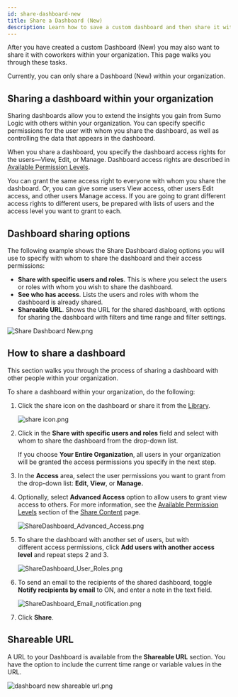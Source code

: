 ```yaml
---
id: share-dashboard-new
title: Share a Dashboard (New)
description: Learn how to save a custom dashboard and then share it with others.
---
```


After you have created a custom Dashboard (New) you may also want to share it with coworkers within your organization. This page walks you through these tasks.

Currently, you can only share a Dashboard (New) within your organization.

## Sharing a dashboard within your organization

Sharing dashboards allow you to extend the insights you gain from Sumo Logic with others within your organization. You can specify specific permissions for the user with whom you share the dashboard, as well as controlling the data that appears in the dashboard. 

When you share a dashboard, you specify the dashboard access rights for the users—View, Edit, or Manage. Dashboard access rights are described in [Available Permission Levels](/docs/manage/content-sharing#available-permission-levels).

You can grant the same access right to everyone with whom you share the dashboard. Or, you can give some users View access, other users Edit access, and other users Manage access. If you are going to grant different access rights to different users, be prepared with lists of users and the access level you want to grant to each.

## Dashboard sharing options

The following example shows the Share Dashboard dialog options you will use to specify with whom to share the dashboard and their access
permissions:

* **Share with specific users and roles**. This is where you select the users or roles with whom you wish to share the dashboard.
* **See who has access**. Lists the users and roles with whom the dashboard is already shared.
* **Shareable URL**. Shows the URL for the shared dashboard, with options for sharing the dashboard with filters and time range and filter settings. 

![Share Dashboard New.png](/img/dashboards-new/share-dashboard-new/Share-Dashboard-New.png)

## How to share a dashboard

This section walks you through the process of sharing a dashboard with other people within your organization.

To share a dashboard within your organization, do the following:

1. Click the share icon on the dashboard or share it from the [Library](/docs/get-started/library).

    ![share icon.png](/img/dashboards-new/share-dashboard-new/share-icon.png)

1. Click in the **Share with specific users and roles** field and select with whom to share the dashboard from the drop-down list. 

    If you choose **Your Entire Organization**, all users in your organization will be granted the access permissions you specify in the next step. 

1. In the **Access** area, select the user permissions you want to grant from the drop-down list: **Edit**, **View**, or **Manage.** 
1. Optionally, select **Advanced Access** option to allow users to grant view access to others. For more information, see the [Available Permission Levels](/docs/manage/content-sharing#available-permission-levels) section of the [Share Content](/docs/manage/content-sharing) page.

    ![ShareDashboard_Advanced_Access.png](/img/dashboards-new/share-dashboard-new/ShareDashboard_Advanced_Access.png)

1. To share the dashboard with another set of users, but with different access permissions, click **Add users with another access level** and repeat steps 2 and 3. 

    ![ShareDashboard_User_Roles.png](/img/dashboards-new/share-dashboard-new/ShareDashboard_User_Roles.png)

1. To send an email to the recipients of the shared dashboard, toggle **Notify recipients by email** to ON, and enter a note in the text field.

    ![ShareDashboard_Email_notification.png](/img/dashboards-new/share-dashboard-new/ShareDashboard_Email_notification.png)

1. Click **Share**.

## Shareable URL

A URL to your Dashboard is available from the **Shareable URL** section. You have the option to include the current time range or variable values in the URL.

![dashboard new shareable url.png](/img/dashboards-new/share-dashboard-new/dashboard-new-shareable-url.png)
